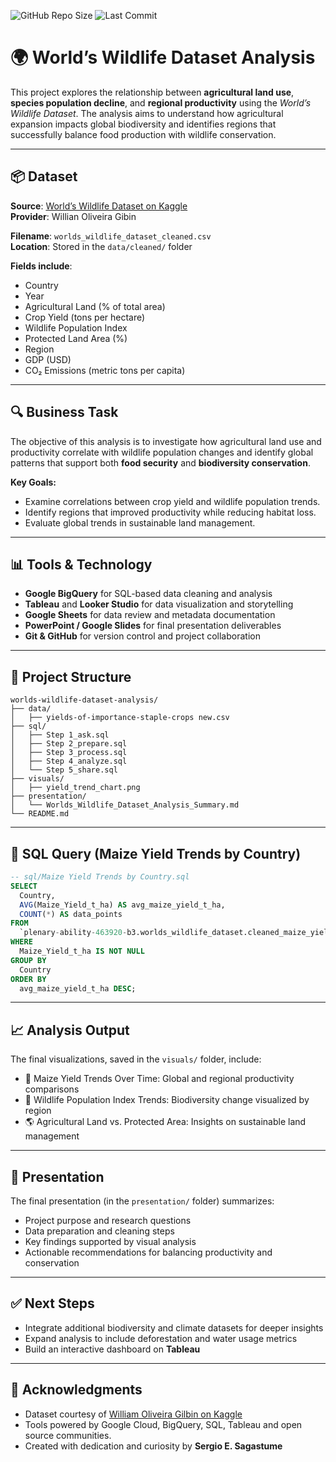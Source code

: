![GitHub Repo Size](https://img.shields.io/github/repo-size/ssagastume11/worlds-wildlife-dataset-analysis)
![Last Commit](https://img.shields.io/github/last-commit/ssagastume11/worlds-wildlife-dataset-analysis)

# 🌍 World’s Wildlife Dataset Analysis

This project explores the relationship between **agricultural land use**, **species population decline**, and **regional productivity** using the *World’s Wildlife Dataset*. The analysis aims to understand how agricultural expansion impacts global biodiversity and identifies regions that successfully balance food production with wildlife conservation.

---

## 📦 Dataset

**Source**: [World’s Wildlife Dataset on Kaggle](https://www.kaggle.com/datasets/willianoliveiragibin/worlds-wildlife)  
**Provider**: Willian Oliveira Gibin  

**Filename**: `worlds_wildlife_dataset_cleaned.csv`  
**Location**: Stored in the `data/cleaned/` folder  

**Fields include**:
- Country  
- Year  
- Agricultural Land (% of total area)  
- Crop Yield (tons per hectare)  
- Wildlife Population Index  
- Protected Land Area (%)  
- Region  
- GDP (USD)  
- CO₂ Emissions (metric tons per capita)

---

## 🔍 Business Task

The objective of this analysis is to investigate how agricultural land use and productivity correlate with wildlife population changes and identify global patterns that support both **food security** and **biodiversity conservation**.

**Key Goals:**
- Examine correlations between crop yield and wildlife population trends.  
- Identify regions that improved productivity while reducing habitat loss.  
- Evaluate global trends in sustainable land management.

---

## 📊 Tools & Technology

- **Google BigQuery** for SQL-based data cleaning and analysis  
- **Tableau** and **Looker Studio** for data visualization and storytelling  
- **Google Sheets** for data review and metadata documentation  
- **PowerPoint / Google Slides** for final presentation deliverables  
- **Git & GitHub** for version control and project collaboration  

---

## 📁 Project Structure

```plaintext
worlds-wildlife-dataset-analysis/
├── data/
│   ├── yields-of-importance-staple-crops new.csv
├── sql/
│   ├── Step 1_ask.sql
│   ├── Step 2_prepare.sql
│   ├── Step 3_process.sql
│   ├── Step 4_analyze.sql
│   └── Step 5_share.sql
├── visuals/
│   ├── yield_trend_chart.png
├── presentation/
│   └── Worlds_Wildlife_Dataset_Analysis_Summary.md
└── README.md
```

---

## 🧮 SQL Query (Maize Yield Trends by Country)

```sql
-- sql/Maize Yield Trends by Country.sql
SELECT
  Country,
  AVG(Maize_Yield_t_ha) AS avg_maize_yield_t_ha,
  COUNT(*) AS data_points
FROM
  `plenary-ability-463920-b3.worlds_wildlife_dataset.cleaned_maize_yields`
WHERE
  Maize_Yield_t_ha IS NOT NULL
GROUP BY
  Country
ORDER BY
  avg_maize_yield_t_ha DESC;
```

---

## 📈 Analysis Output
The final visualizations, saved in the `visuals/` folder, include:
- 🌾 Maize Yield Trends Over Time: Global and regional productivity comparisons
- 🦁 Wildlife Population Index Trends: Biodiversity change visualized by region
- 🌎 Agricultural Land vs. Protected Area: Insights on sustainable land management

---

## 🧾 Presentation
The final presentation (in the `presentation/` folder) summarizes:
- Project purpose and research questions
- Data preparation and cleaning steps
- Key findings supported by visual analysis
- Actionable recommendations for balancing productivity and conservation

---

## ✅ Next Steps
- Integrate additional biodiversity and climate datasets for deeper insights
- Expand analysis to include deforestation and water usage metrics
- Build an interactive dashboard on **Tableau**

---

## 🙌 Acknowledgments
- Dataset courtesy of [William Oliveira Gilbin on Kaggle](https://www.kaggle.com/datasets/willianoliveiragibin/worlds-wildlife)
- Tools powered by Google Cloud, BigQuery, SQL, Tableau and open source communities.
- Created with dedication and curiosity by **Sergio E. Sagastume**
